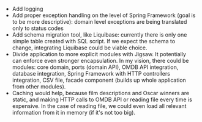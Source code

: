 * Add logging
* Add proper exception handling on the level of Spring Framework (goal is to be more descriptive): domain level
  exceptions are being translated only to status codes
* Add schema migration tool, like Liquibase: currently there is only one simple table created with SQL script. If we
  expect the schema to change, integrating Liquibase could be viable choice.
* Divide application to more explicit modules with Jigsaw. It potentially can enforce even stronger encapsulation. In my
  vision, there could be modules: core domain, ports (domain API), OMDB API integration, database integration, Spring
  Framework with HTTP controllers integration, CSV file, facade component (builds up whole application from other
  modules).
* Caching would help, because film descriptions and Oscar winners are static, and making HTTP calls to OMDB API or
  reading file every time is expensive. In the case of reading file, we could even load all relevant information from it
  in memory (if it's not too big).